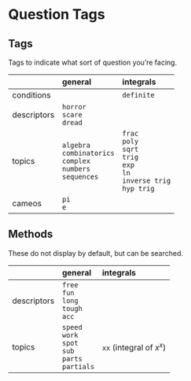 # Question Tags


## Tags

Tags to indicate what sort of question you’re facing.

|             | general | integrals |
| :---------- | :------ | :-------- |
| conditions  |  | `definite` |
| descriptors | `horror`<br>`scare`<br>`dread` |
| topics      | `algebra`<br>`combinatorics`<br>`complex`<br>`numbers`<br>`sequences` | `frac`<br>`poly`<br>`sqrt`<br>`trig`<br>`exp`<br>`ln`<br>`inverse trig`<br>`hyp trig` |
| cameos      | `pi`<br>`e` |


## Methods

These do not display by default, but can be searched.

|             | general | integrals |
| :---------- | :------ | :-------- |
| descriptors | `free`<br>`fun`<br>`long`<br>`tough`<br>`acc` |
| topics      | `speed`<br>`work`<br>`spot`<br>`sub`<br>`parts`<br>`partials` | `xx` (integral of $x^x$) |
